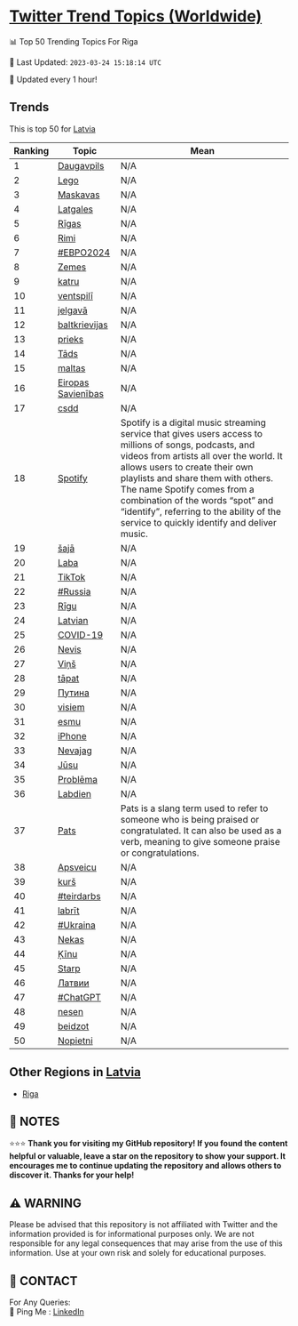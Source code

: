 [Twitter Trend Topics (Worldwide)](https://github.com/ErcinDedeoglu/Twitter-Trend-Topics)
==========


📊 Top 50 Trending Topics For Riga

📆 Last Updated: `2023-03-24 15:18:14 UTC`

🔧 Updated every 1 hour!


## Trends

This is top 50 for [Latvia](</Latvia>)

| Ranking | Topic | Mean |
| ------- | ------------ | ------------ |
| 1 | [Daugavpils](http://twitter.com/search?q=Daugavpils) | N/A |
| 2 | [Lego](http://twitter.com/search?q=Lego) | N/A |
| 3 | [Maskavas](http://twitter.com/search?q=Maskavas) | N/A |
| 4 | [Latgales](http://twitter.com/search?q=Latgales) | N/A |
| 5 | [Rīgas](http://twitter.com/search?q=R%c4%abgas) | N/A |
| 6 | [Rimi](http://twitter.com/search?q=Rimi) | N/A |
| 7 | [#ЕВРО2024](http://twitter.com/search?q=%23%d0%95%d0%92%d0%a0%d0%9e2024) | N/A |
| 8 | [Zemes](http://twitter.com/search?q=Zemes) | N/A |
| 9 | [katru](http://twitter.com/search?q=katru) | N/A |
| 10 | [ventspilī](http://twitter.com/search?q=ventspil%c4%ab) | N/A |
| 11 | [jelgavā](http://twitter.com/search?q=jelgav%c4%81) | N/A |
| 12 | [baltkrievijas](http://twitter.com/search?q=baltkrievijas) | N/A |
| 13 | [prieks](http://twitter.com/search?q=prieks) | N/A |
| 14 | [Tāds](http://twitter.com/search?q=T%c4%81ds) | N/A |
| 15 | [maltas](http://twitter.com/search?q=maltas) | N/A |
| 16 | [Eiropas Savienības](http://twitter.com/search?q=Eiropas+Savien%c4%abbas) | N/A |
| 17 | [csdd](http://twitter.com/search?q=csdd) | N/A |
| 18 | [Spotify](http://twitter.com/search?q=Spotify) | Spotify is a digital music streaming service that gives users access to millions of songs, podcasts, and videos from artists all over the world. It allows users to create their own playlists and share them with others. The name Spotify comes from a combination of the words “spot” and “identify”, referring to the ability of the service to quickly identify and deliver music. |
| 19 | [šajā](http://twitter.com/search?q=%c5%a1aj%c4%81) | N/A |
| 20 | [Laba](http://twitter.com/search?q=Laba) | N/A |
| 21 | [TikTok](http://twitter.com/search?q=TikTok) | N/A |
| 22 | [#Russia](http://twitter.com/search?q=%23Russia) | N/A |
| 23 | [Rīgu](http://twitter.com/search?q=R%c4%abgu) | N/A |
| 24 | [Latvian](http://twitter.com/search?q=Latvian) | N/A |
| 25 | [COVID-19](http://twitter.com/search?q=COVID-19) | N/A |
| 26 | [Nevis](http://twitter.com/search?q=Nevis) | N/A |
| 27 | [Viņš](http://twitter.com/search?q=Vi%c5%86%c5%a1) | N/A |
| 28 | [tāpat](http://twitter.com/search?q=t%c4%81pat) | N/A |
| 29 | [Путина](http://twitter.com/search?q=%d0%9f%d1%83%d1%82%d0%b8%d0%bd%d0%b0) | N/A |
| 30 | [visiem](http://twitter.com/search?q=visiem) | N/A |
| 31 | [esmu](http://twitter.com/search?q=esmu) | N/A |
| 32 | [iPhone](http://twitter.com/search?q=iPhone) | N/A |
| 33 | [Nevajag](http://twitter.com/search?q=Nevajag) | N/A |
| 34 | [Jūsu](http://twitter.com/search?q=J%c5%absu) | N/A |
| 35 | [Problēma](http://twitter.com/search?q=Probl%c4%93ma) | N/A |
| 36 | [Labdien](http://twitter.com/search?q=Labdien) | N/A |
| 37 | [Pats](http://twitter.com/search?q=Pats) | Pats is a slang term used to refer to someone who is being praised or congratulated. It can also be used as a verb, meaning to give someone praise or congratulations. |
| 38 | [Apsveicu](http://twitter.com/search?q=Apsveicu) | N/A |
| 39 | [kurš](http://twitter.com/search?q=kur%c5%a1) | N/A |
| 40 | [#teirdarbs](http://twitter.com/search?q=%23teirdarbs) | N/A |
| 41 | [labrīt](http://twitter.com/search?q=labr%c4%abt) | N/A |
| 42 | [#Ukraina](http://twitter.com/search?q=%23Ukraina) | N/A |
| 43 | [Nekas](http://twitter.com/search?q=Nekas) | N/A |
| 44 | [Ķīnu](http://twitter.com/search?q=%c4%b6%c4%abnu) | N/A |
| 45 | [Starp](http://twitter.com/search?q=Starp) | N/A |
| 46 | [Латвии](http://twitter.com/search?q=%d0%9b%d0%b0%d1%82%d0%b2%d0%b8%d0%b8) | N/A |
| 47 | [#ChatGPT](http://twitter.com/search?q=%23ChatGPT) | N/A |
| 48 | [nesen](http://twitter.com/search?q=nesen) | N/A |
| 49 | [beidzot](http://twitter.com/search?q=beidzot) | N/A |
| 50 | [Nopietni](http://twitter.com/search?q=Nopietni) | N/A |



## Other Regions in [Latvia](</Latvia>)

* [Riga](</Latvia/Riga.md>)



## 📝 NOTES

⭐⭐⭐ **Thank you for visiting my GitHub repository! If you found the content helpful or valuable, leave a star on the repository to show your support. It encourages me to continue updating the repository and allows others to discover it. Thanks for your help!**


## ⚠️ WARNING

Please be advised that this repository is not affiliated with Twitter and the information provided is for informational purposes only. We are not responsible for any legal consequences that may arise from the use of this information. Use at your own risk and solely for educational purposes.


## 📨 CONTACT

 For Any Queries:  
            🏓 Ping Me : [LinkedIn](https://www.linkedin.com/in/ercindedeoglu/)
